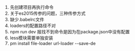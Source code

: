 1. 先创建项目再执行命令
2. 关于es2015传参的问题，三种传参方式
3. 缺少.babelrc文件
4. loaders的配置路径不对
5. npm run dev 报找不到命令是因为在package.json中没有配置
6. less模块需要单独安装
7. pm install file-loader url-loader --save-de

